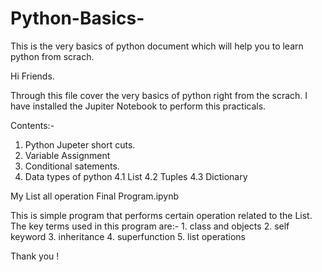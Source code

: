 # Python-Basics-
This is the very basics of python document which will help you to learn python from scrach.

Hi Friends.

Through this file cover the very basics of python right from the scrach. I have installed the Jupiter Notebook to perform this practicals.

Contents:- 

1. Python Jupeter short cuts.
2. Variable Assignment
3. Conditional satements.
4. Data types of python
  4.1 List
  4.2 Tuples
  4.3 Dictionary

My List all operation Final Program.ipynb

This is simple program that performs certain operation related to the List.
The key terms used in this program are:-
    1. class and objects
    2. self keyword
    3. inheritance
    4. superfunction
    5. list operations

Thank you !
